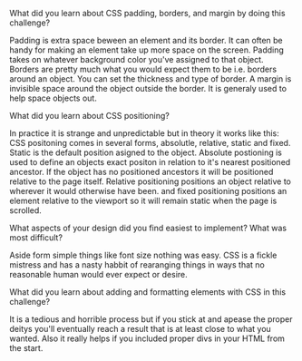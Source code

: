 What did you learn about CSS padding, borders, and margin by doing this challenge?

  Padding is extra space beween an element and its border.  It can often be handy for making an element take up more space on the screen. Padding takes on whatever background color you've assigned to that object. 
  Borders are pretty much what you would expect them to be i.e. borders around an object. You can set the thickness and type of border. 
  A margin is invisible space around the object outside the border. It is generaly used to help space objects out. 

What did you learn about CSS positioning?

  In practice it is strange and unpredictable but in theory it works like this:
  CSS positoning comes in several forms, absolutle, relative, static and fixed.  Static is the default position asigned to the object. Absolute postioning is used to define an objects exact positon in relation to it's nearest positioned ancestor.  If the object has no positioned ancestors it will be positioned relative to the page itself.  Relative positioning positions an object relative to wherever it would otherwise have been. and fixed positioning positions an element relative to the viewport so it will remain static when the page is scrolled. 


What aspects of your design did you find easiest to implement? What was most difficult?

  Aside form simple things like font size nothing was easy. CSS is a fickle mistress and has a nasty habbit of rearanging things in ways that no reasonable human would ever expect or desire. 

What did you learn about adding and formatting elements with CSS in this challenge?

  It is a tedious and horrible process but if you stick at and apease the proper deitys you'll eventually reach a result that is at least close to what you wanted. Also it really helps if you included proper divs in your HTML from the start. 
